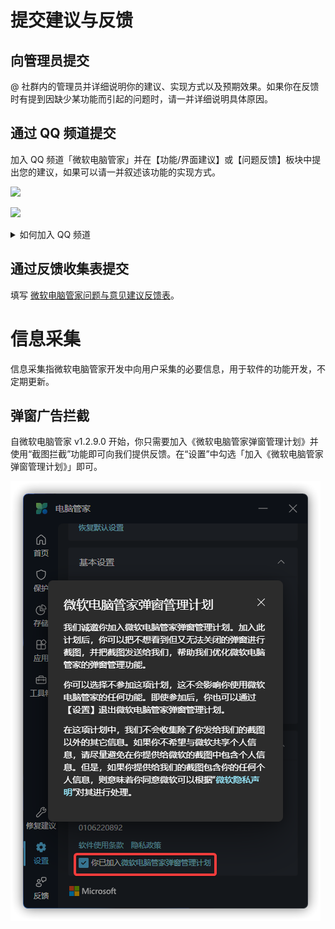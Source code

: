 # 提交建议与反馈

## 向管理员提交
@ 社群内的管理员并详细说明你的建议、实现方式以及预期效果。如果你在反馈时有提到因缺少某功能而引起的问题时，请一并详细说明具体原因。

## 通过 QQ 频道提交
加入 QQ 频道「微软电脑管家」并在【功能/界面建议】或【问题反馈】板块中提出您的建议，如果可以请一并叙述该功能的实现方式。

![](../assets/appendix/connect-with-us/submit-a-suggestion.png)

![](../assets/appendix/connect-with-us/submit-a-question.png)

<details>

<summary>如何加入 QQ 频道</summary>

1. 点击右上角“关注我们”-“官方 QQ 频道”。

2. 使用移动端 QQ 频道搜索「微软电脑管家」。

:::warning 注意
目前，QQ 频道搜索 **仅支持移动端操作**，桌面用户请使用移动端加入，然后才能在 PCQQ 频道使用。
:::

</details>

## 通过反馈收集表提交
填写 [微软电脑管家问题与意见建议反馈表](https://docs.qq.com/form/page/DR0lRWlN2dW1GRGZ6)。

# 信息采集
信息采集指微软电脑管家开发中向用户采集的必要信息，用于软件的功能开发，不定期更新。

## 弹窗广告拦截
自微软电脑管家 v1.2.9.0 开始，你只需要加入《微软电脑管家弹窗管理计划》并使用“截图拦截”功能即可向我们提供反馈。在“设置”中勾选「加入《微软电脑管家弹窗管理计划》」即可。

![](../assets/appendix/connect-with-us/pop-up-management.png)